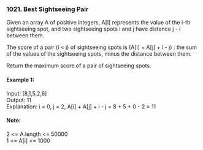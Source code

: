 ### 1021. Best Sightseeing Pair

Given an array A of positive integers, A[i] represents the value of the i-th sightseeing spot, and two sightseeing spots i and j have distance j - i between them.

The score of a pair (i < j) of sightseeing spots is (A[i] + A[j] + i - j) : the sum of the values of the sightseeing spots, minus the distance between them.

Return the maximum score of a pair of sightseeing spots.

#### Example 1:
Input: [8,1,5,2,6]<br>
Output: 11<br>
Explanation: i = 0, j = 2, A[i] + A[j] + i - j = 8 + 5 + 0 - 2 = 11
 
#### Note:

2 <= A.length <= 50000<br>
1 <= A[i] <= 1000
